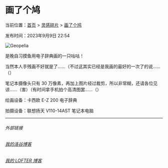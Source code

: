 # 画了个鸠

当前位置：[首页](index.md) > [灵感碎片](insp.md) > [画了个鸠](insp-4.md)

发布时间：2023年9月9日 22:54

![Geopelia](https://picst.sunbangyan.cn/2023/09/09/112v1bw.jpg)

是晚自习摸鱼用电子辞典画的一只咕咕！

当然本人手残画不好就是了……（不过这其实已经是我画的最好的一次了的说……（）

笔记本摄像头只有 30 万像素，再加上图片经过裁剪，所以非常糊，还请各位见谅……（害）（有时间拿手机拍个高清图罢……（）

绘画设备：卡西欧 E-Z 200 电子辞典

拍摄设备：联想扬天 V110-14AST 笔记本电脑

---
###### 外部链接
###### [我的洛谷博客](https://muhyih.blog.luogu.org/)
###### [我的 LOFTER 博客](https://seven-celsius-sunny.lofter.com/)
